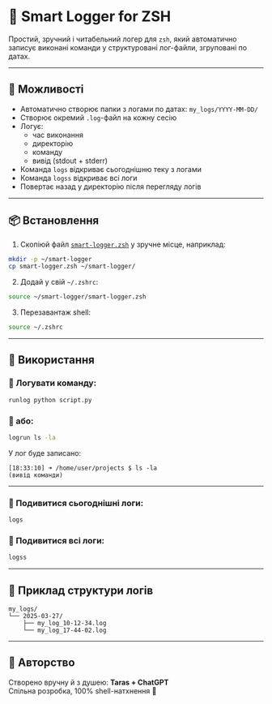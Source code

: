 # 🧠 Smart Logger for ZSH

Простий, зручний і читабельний логер для `zsh`, який автоматично записує виконані команди у структуровані лог-файли, згруповані по датах.

---

## 🚀 Можливості

- Автоматично створює папки з логами по датах: `my_logs/YYYY-MM-DD/`
- Створює окремий `.log`-файл на кожну сесію
- Логує:
  - час виконання
  - директорію
  - команду
  - вивід (stdout + stderr)
- Команда `logs` відкриває сьогоднішню теку з логами
- Команда `logss` відкриває всі логи
- Повертає назад у директорію після перегляду логів

---

## 📦 Встановлення

1. Скопіюй файл [`smart-logger.zsh`](./smart-logger.zsh) у зручне місце, наприклад:

```bash
mkdir -p ~/smart-logger
cp smart-logger.zsh ~/smart-logger/
```

2. Додай у свій `~/.zshrc`:

```zsh
source ~/smart-logger/smart-logger.zsh
```

3. Перезавантаж shell:

```bash
source ~/.zshrc
```

---

## 🧪 Використання

### 🔹 Логувати команду:

```bash
runlog python script.py
```

### 🔹 або:

```bash
logrun ls -la
```

У лог буде записано:

```
[18:33:10] ➜ /home/user/projects $ ls -la
(вивід команди)
```

---

### 🔹 Подивитися сьогоднішні логи:

```bash
logs
```

### 🔹 Подивитися всі логи:

```bash
logss
```

---

## 📁 Приклад структури логів

```
my_logs/
└── 2025-03-27/
    ├── my_log_10-12-34.log
    └── my_log_17-44-02.log
```


---

## 🤝 Авторство

Створено вручну й з душею: **Taras + ChatGPT**  
Спільна розробка, 100% shell-натхнення 🐚
